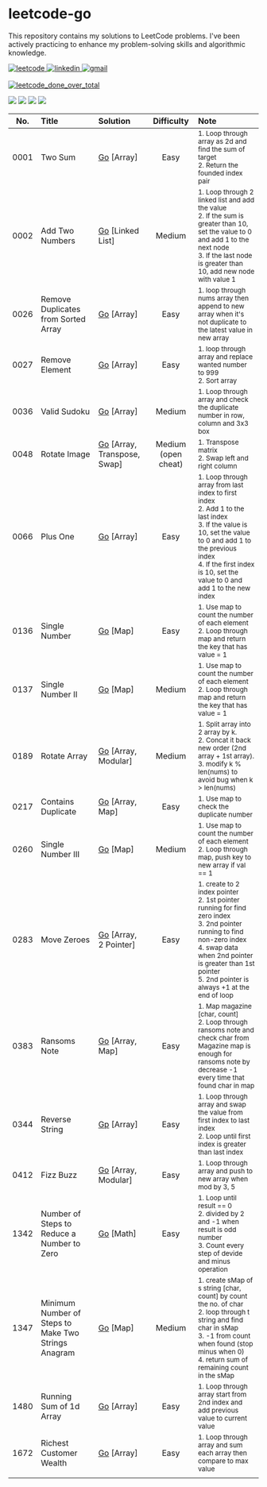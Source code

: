 # leetcode-go

This repository contains my solutions to LeetCode problems. I've been actively practicing to enhance my problem-solving skills and algorithmic knowledge.

<a href="https://leetcode.com/nongbritee">
  <img alt="leetcode" src="https://img.shields.io/badge/Leetcode-orange?style=for-the-badge&logo=leetcode&logoColor=black"/>
</a>
<a href="https://www.linkedin.com/in/napong-jantaranimi-273983171">
  <img alt="linkedin" src="https://img.shields.io/badge/LinkedIn-0077B5?style=for-the-badge&logo=linkedin&logoColor=white"/> 
 </a> 
<a href="mailto:nongbriteenapong@gmail.com">
  <img alt="gmail" src="https://img.shields.io/badge/Gmail-D14836?style=for-the-badge&logo=gmail&logoColor=white"/>
</a>
<br/>
<br/>
<a href="https://leetcode.com/nongbritee">
  <img alt="leetcode_done_over_total" src="https://img.shields.io/badge/dynamic/json?style=for-the-badge&labelColor=black&color=%23ffa116&label=Solved&query=solved&url=https%3A%2F%2Fleetcode-badge.vercel.app%2Fapi%2Fusers%2Fnongbritee&logo=leetcode&logoColor=yellow"/>
</a>
<br/>

![](https://badges.peiyuan.ch/leetcode/nongbritee/ranking)
![](https://badges.peiyuan.ch/leetcode/nongbritee/solved?difficulty=easy)
![](https://badges.peiyuan.ch/leetcode/nongbritee/solved?difficulty=medium)
![](https://badges.peiyuan.ch/leetcode/nongbritee/solved?difficulty=hard)


| No.  | Title                                               | Solution                                                                                                                                             |     Difficulty      | Note                                                                                                                                                                                                                                                                |
|:----:|:----------------------------------------------------|:-----------------------------------------------------------------------------------------------------------------------------------------------------|:-------------------:|:--------------------------------------------------------------------------------------------------------------------------------------------------------------------------------------------------------------------------------------------------------------------|
| 0001 | Two Sum                                             | [Go](https://github.com/NongBritee/leetcode-go/blob/main/leetcode/0001.Two%20Sum.go) [Array]                                                         |       Easy         | <sub>1. Loop through array as 2d and find the sum of target<br/>2. Return the founded index pair</sub>                                                                                                                                                              |
| 0002 | Add Two Numbers                                     | [Go]() [Linked List]                                                                                                                                 |       Medium        | <sub>1. Loop through 2 linked list and add the value<br/>2. If the sum is greater than 10, set the value to 0 and add 1 to the next node<br/>3. If the last node is greater than 10, add new node with value 1</sub>                                                 |
| 0026 | Remove Duplicates from Sorted Array                 | [Go](https://github.com/NongBritee/leetcode-go/blob/main/leetcode/0026.Remove%20Duplicates%20from%20Sorted%20Array.go) [Array]                       |        Easy	        | <sub>1. loop through nums array then append to new array when it's not duplicate to the latest value in new array</sub>                                                                                                                                             |
| 0027 | Remove Element                                      | [Go](https://github.com/NongBritee/leetcode-go/blob/main/leetcode/0027.Remove%20Element.go) [Array]                                                  |        Easy         | <sub>1. loop through array and replace wanted number to 999<br/> 2. Sort array</sub>                                                                                                                                                                                |
| 0036 | Valid Sudoku                                        | [Go]() [Array] | Medium | <sub>1. Loop through array and check the duplicate number in row, column and 3x3 box</sub>                                                                                                                                                                         |
| 0048 | Rotate Image                                        | [Go](https://github.com/NongBritee/leetcode-go/blob/main/leetcode/0048.Rotate%20Image.go) [Array, Transpose, Swap]                                   | Medium (open cheat) | <sub>1. Transpose matrix<br/> 2. Swap left and right column</sub>                                                                                                                                                                                                   |
| 0066 | Plus One | [Go](https://github.com/NongBritee/leetcode-go/blob/main/leetcode/0066.Plus%20One.go) [Array]                                                        | Easy | <sub>1. Loop through array from last index to first index<br/> 2. Add 1 to the last index<br/> 3. If the value is 10, set the value to 0 and add 1 to the previous index<br/> 4. If the first index is 10, set the value to 0 and add 1 to the new index<br/></sub> |
| 0136 | Single Number                                       | [Go](https://github.com/NongBritee/leetcode-go/blob/main/leetcode/0136.Single%20Number.go) [Map]                                                     |        Easy         | <sub>1. Use map to count the number of each element<br/> 2. Loop through map and return the key that has value = 1</sub>                                                                                                                                            |
| 0137 | Single Number II                                    | [Go](https://github.com/NongBritee/leetcode-go/blob/main/leetcode/0137.Single%20Number%20II.go) [Map]                                                |       Medium        | <sub>1. Use map to count the number of each element<br/> 2. Loop through map and return the key that has value = 1</sub>                                                                                                                                            |
| 0189 | Rotate Array                                        | [Go](https://github.com/NongBritee/leetcode-go/blob/main/leetcode/0189.Rotate%20Array.go) [Array, Modular]                                           |       Medium        | <sub>1. Split array into 2 array by k.<br/> 2. Concat it back new order (2nd array + 1st array).<br/> 3. modify k % len(nums) to avoid bug when k > len(nums)</sub>                                                                                                 |
| 0217 | Contains Duplicate                                  | [Go](https://github.com/NongBritee/leetcode-go/blob/main/leetcode/0217.Contains%20Duplicate.go) [Array, Map]                                         |        Easy         | <sub>1. Use map to check the duplicate number</sub>                                                                                                                                                                                                                 |
| 0260 | Single Number III                                   | [Go](https://github.com/NongBritee/leetcode-go/blob/main/leetcode/0137.Single%20Number%20III.go) [Map]                                               |       Medium        | <sub>1. Use map to count the number of each element<br/> 2. Loop through map, push key to new array if val == 1</sub>                                                                                                                                               |
| 0283 | Move Zeroes                                         | [Go]() [Array, 2 Pointer]                                                                                                                            |       Easy         | <sub>1. create to 2 index pointer<br/> 2. 1st pointer running for find zero index<br/>3. 2nd pointer running to find non-zero index<br/>4. swap data when 2nd pointer is greater than 1st pointer<br/>5. 2nd pointer is always +1 at the end of loop</sub>          |
| 0383 | Ransoms Note                                        | [Go](https://github.com/NongBritee/leetcode-go/blob/main/leetcode/0383.Ransom%20Note.go)  [Array, Map]                                               |        Easy         | <sub>1. Map magazine [char, count] </br>2. Loop through ransoms note and check char from Magazine map is enough for ransoms note by decrease -1 every time that found char in map<br/></sub>                                                                        |
| 0344 | Reverse String | [Gp]() [Array] | Easy | <sub>1. Loop through array and swap the value from first index to last index<br/> 2. Loop until first index is greater than last index</sub>                                                                                                                                                                                      |
| 0412 | Fizz Buzz                                           | [Go](https://github.com/NongBritee/leetcode-go/blob/main/leetcode/0412.Fizz%20Buzz.go) [Array, Modular]                                              |        Easy         | <sub>1. Loop through array and push to new array when mod by 3, 5</sub>                                                                                                                                                                                             |
| 1342 | Number of Steps to Reduce a Number to Zero          | [Go](https://github.com/NongBritee/leetcode-go/blob/main/leetcode/1342.Number%20of%20Steps%20to%20Reduce%20a%20Number%20to%20Zero.go) [Math]         |        Easy         | <sub>1. Loop until result == 0<br/> 2. divided by 2 and -1 when result is odd number<br/> 3. Count every step of devide and minus operation</sub>                                                                                                                   |
| 1347 | Minimum Number of Steps to Make Two Strings Anagram | [Go](https://github.com/NongBritee/leetcode-go/blob/main/leetcode/1347.Minimum%20Number%20of%20Steps%20to%20Make%20Two%20Strings%20Anagram.go) [Map] |       Medium        | <sub>1. create sMap of s string [char, count] by count the no. of char<br/> 2. loop through t string and find char in sMap<br/> 3. -1 from count when found (stop minus when 0)<br/> 4. return sum of remaining count in the sMap</sub>                             |
| 1480 | Running Sum of 1d Array                             | [Go](https://github.com/NongBritee/leetcode-go/blob/main/leetcode/1480.Running%20Sum%20of%201d%20Array.go) [Array]                                   |        Easy         | <sub>1. Loop through array start from 2nd index and add previous value to current value</sub>                                                                                                                                                                       |
| 1672 | Richest Customer Wealth                             | [Go](https://github.com/NongBritee/leetcode-go/blob/main/leetcode/1672.Richest%20Customer%20Wealth.go) [Array]                                       |        Easy         | <sub>1. Loop through array and sum each array then compare to max value</sub>                                                                                                                                                                                       |
|      |                                                     |                                                                                                                                                      |                     |                                                                                                                                                                                                                                                                     |
